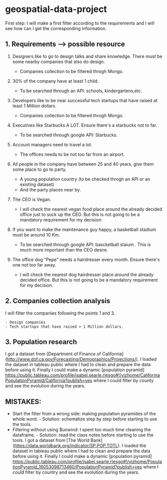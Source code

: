 # geospatial-data-project

First step: I will make a first filter according to the requirements and I will see how can I get the corresponding information.

## 1. Requirements --> possible resource

1. Designers like to go to design talks and share knowledge. There must be some nearby companies that also do design. 

    - Companies collection to be filtered throgh Mongo.

2. 30% of the company have at least 1 child.

    - To be searched through an API: schools, kindergartens,etc.

3. Developers like to be near successful tech startups that have raised at least 1 Million dollars.

    - Companies collection to be filtered throgh Mongo.

4. Executives like Starbucks A LOT. Ensure there's a starbucks not to far.

    - To be searched through google API: Starbucks.

5. Account managers need to travel a lot.

    - The offices needs to be not too far from an airport.

6. All people in the company have between 25 and 40 years, give them some place to go to party.

    - A young population country (to be checked throgh an API or an existing dataset)
    - And the party places near by.

7. The CEO is Vegan.

    - I will check the nearest vegan food place around the already decided office just to suck up the CEO. But this is not going to be a mandatory requirement for my decision.

8. If you want to make the maintenance guy happy, a basketball stadium must be around 10 Km.

    - To be searched through google API: bascketball staium . This is much more important  than the CEO desire.

9. The office dog "Pepe" needs a hairdresser every month. Ensure there's one not too far away.

    - I will check the nearest dog hairdresser place around the already decided office. But this is not going to be a mandatory requirement for my decision.


## 2. Companies collection analysis

I will filter the companies following the points 1 and 3.

    - Design companies
    - Tech startups that have raised > 1 Million dollars.




## 3. Population research



I got a dataset from [Department of Finance of California] (http://www.dof.ca.gov/Forecasting/Demographics/Projections/).
I loaded the dataset in tableau public where I had to clean and prepare the data before using it. Finally I could make a dynamic [population pyramid] https://public.tableau.com/profile/isabel.searle.riesgo#!/vizhome/CaliforniaPopulationPyramid/California?publish=yes where I could filter by county and see the evolution during the years. 


## MISTAKES:

- Start the filter from a wrong side: making population pyramides of the whole word.
        - Solution: schematize step by step before starting to use the tools.
- Filtering without using $unwind: I spent too much time cleaning the dataframe.
        - Solution: read the class notes before starting to use the tools.
I got a dataset from [The World Bank] (https://data.worldbank.org/indicator/SP.POP.TOTL).
I loaded the dataset in tableau public where I had to clean and prepare the data before using it. Finally I could make a dynamic [population pyramid] https://public.tableau.com/profile/isabel.searle.riesgo#!/vizhome/PopulationPyramid_16053098713460/PopulationPyramid?publish=yes where I could filter by country and see the evolution during the years. 
